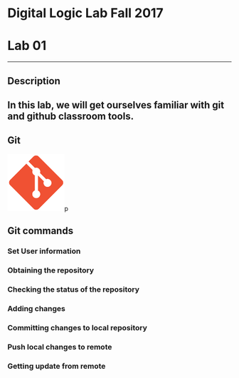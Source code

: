 # Digital Logic Lab Fall 2017
# Lab 01
-----------------------------------------------------------

## Description

In this lab, we will get ourselves familiar with git and github classroom tools.
-----------------------------------------------------------
## Git
<!-- what is git? what does it do? -->
![git](pics/git.2.14.1.png)p

## Git commands

### Set User information
<!-- why is user information important? -->

### Obtaining the repository

### Checking the status of the repository

### Adding changes

### Committing changes to local repository

### Push local changes to remote

### Getting update from remote

